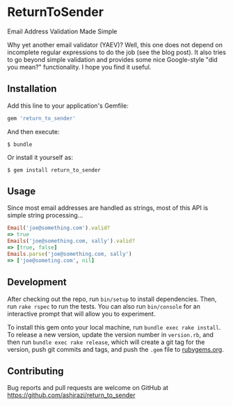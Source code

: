 # ReturnToSender

Email Address Validation Made Simple

Why yet another email validator (YAEV)? Well, this one does not depend on
incomplete regular expressions to do the job (see the blog post). It also tries
to go beyond simple validation and provides some nice Google-style "did you
mean?" functionality. I hope you find it useful.

## Installation

Add this line to your application's Gemfile:

```ruby
gem 'return_to_sender'
```

And then execute:

    $ bundle

Or install it yourself as:

    $ gem install return_to_sender

## Usage

Since most email addresses are handled as strings, most of this API is simple
string processing...
```ruby
Email('joe@something.com').valid?
=> true
Emails('joe@something.com, sally').valid?
=> [true, false]
Emails.parse('joe@something.com, sally')
=> ['joe@someting.com', nil]
```

## Development

After checking out the repo, run `bin/setup` to install dependencies. Then, run
`rake rspec` to run the tests. You can also run `bin/console` for an interactive
prompt that will allow you to experiment.

To install this gem onto your local machine, run `bundle exec rake install`. To
release a new version, update the version number in `version.rb`, and then run
`bundle exec rake release`, which will create a git tag for the version, push
git commits and tags, and push the `.gem` file to
[rubygems.org](https://rubygems.org).

## Contributing

Bug reports and pull requests are welcome on GitHub at
https://github.com/ashirazi/return_to_sender


